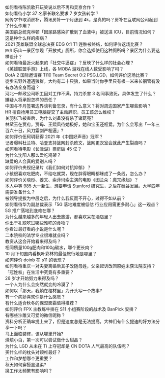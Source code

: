 如何看待陈凯歌开玩笑说以后不再和吴京合作？  
如何看待小学 37 名家长联名要求 7 岁女孩转学？  
网传字节取消房补，腾讯房补一个月涨到 4k，是真的吗？房补在互联网公司起到了什么作用？  
美国前总统克林顿「因尿路感染扩散到了血液中」被送进 ICU，目前情况如何？这是种什么样的疾病？  
2021 英雄联盟全球总决赛 EDG 0:1 T1 连胜被终结，如何评价这场比赛？  
四川乐山一景区惊现「开放式」厕所，你会选择使用这种厕所吗？景区为什么要这样设计？  
如何看待最近火起来的「社交牛逼症」？反映了什么样的社会心理？  
《英雄联盟手游》上线，各 MOBA 游戏在线人数受影响了吗？  
DotA 2 国际邀请赛 TI10 Team Secret 0:2 PSG.LGD，如何评价这场比赛？  
徒步去野外遭遇狼群，大约有二十只狼，如果当时你手里只有根一米来长钢管有没有办法全身而退？  
河北一邮政公司职工因对工作不满，持刀杀害 3 名同事致死，具体发生了什么？嫌疑人将承担怎样的责任？  
中国与不丹签署边界谈判备忘录，有什么意义？将对周边国家产生哪些影响？  
HR 擅自抢用员工电脑提交了主动辞职，员工该怎么维权？  
关羽张飞被害后，为什么刘备没有杀了诸葛亮?  
林黛玉在贾府，贾母、王熙凤待她极好，她和宝玉还相爱。为什么会写出「一年三百六十日，风刀霜剑严相逼」?  
如何评价伍珂玥获得 2021 年《中国好声音》冠军？  
记者曝料杜兰特、哈登支持篮网封杀欧文，篮网更衣室会就此产生裂痕吗？  
如何看待电影《长津湖》票房破 45 亿？  
为什么沈阳人那么爱吃鸡架？  
缺爱的人会真的爱别人吗？  
如何评价央视纪录片《我们如何对抗抑郁》？  
小孩很喜欢吃肥肉，不给吃就哭，现在胖得眼睛都眯成了一条线，怎么办？  
如何评价关晓彤、姜文、索菲玛索主演的电影《图兰朵：魔咒缘起》？  
本人中等 985 大一新生，想要申请 Stanford 研究生，之后在硅谷发展。大学四年需要准备什么？  
被领导提拔为中层之后，为什么我反而不开心，过得不如从前？  
如何看待华为副总裁表示「5G 落地难度被低估 行业应用需更多耐心」这一观点？5G 推广落地到底难在哪？  
为什么越来越多的年轻人出去旅游，都喜欢呆在酒店里？  
你出于礼貌吃过哪些难吃的食物？  
你看过最好看的小说是什么呢？  
二本院校的法学专业很难就业吗？  
教资从这会开始看来得及吗？  
相同质量100g肥肉和100g碳水，哪个更长肉？  
10 月下旬国内看枫叶彩林的最佳旅行地是哪里？  
如何评价 doinb 在 s11 的表现？  
如何看待重庆一对夫妻离婚后其子改随母姓，父亲起诉改回原姓未获法院支持？「冠姓权」在生活中究竟有多重要？  
26 岁才开始努力来得及吗？  
一个人为什么会突然就变的冷漠了？  
如何以「那天，我躺在棺材里」为开头写一个故事?  
有一个病娇喜欢你是什么感觉？  
有什么适合秋冬的保湿面霜值得推荐？  
如何评价 FPX 主教练牛排在 S11 小组赛阶段的战术及 BanPick 安排？  
有哪些沙雕又可爱的微信昵称？  
资料分析正确率提上来了，但是速度总是无法提高，大神们有什么提速的好方法分享一下吗？  
马上面临装修，该从哪里开始?  
烘焙小白，第一次可以尝试做什么甜品？  
为什么 LGD 从未在 Ti 上夺冠却是 CN DOTA 人气最高的队伍呢？  
买什么样的枕头对颈椎最好？  
工作和梦想哪个更重要？  
秋天如何穿搭显温柔?  
换工作太频繁有影响吗？  
